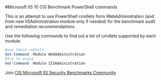 #Microsoft IIS 10 CIS Benchmark PowerShell commands 

This is an attempt to use PowerShell cmdlets form WebAdministration (and from new IISAdministration module only if needed) for the benchmark audit and remediation recommendations. 

Use the following commands to find out a list of cmdlets supported by each module:

```powershell
#use these cmdlets
Get-Command -Module WebAdministration
#Try to avoid 
Get-Command -Module IISAdministration
```
Join [CIS Microsoft IIS Security Benchmarks Community](https://workbench.cisecurity.org/communities/5)
